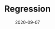 ---
# ===== Title, summary, and position in the left sidebar =====
linktitle: ""
summary: Describe the relationship between one or more independent variables and a response, dependent, or target variable.
weight: 300
# =========================================================

# ========== Basic metadata ==========
title: "Regression"
date: 2020-09-07
draft: false
type: book # page type
authors: 
    - admin
tags: 
    - Machine Learning
    - Regression
categories: 
    - Machine Learning
toc: true # Show table of contents
# ====================================

# ========== Advanced metadata ========== 
profile: false  # Show author profile?
reading_time: true # Show estimated reading time?
share: true  # Show social sharing links?
featured: true
comments: true  # Show comments?
disable_comment: false
commentable: true  # Allow visitors to comment? Supported by the Page, Post, and Book content types.
editable: false  # Allow visitors to edit the page? Supported by the Page, Post, and Book content types.

# Optional header image (relative to `assets/media/` folder).
header:
  caption: ""
  image: ""
---
